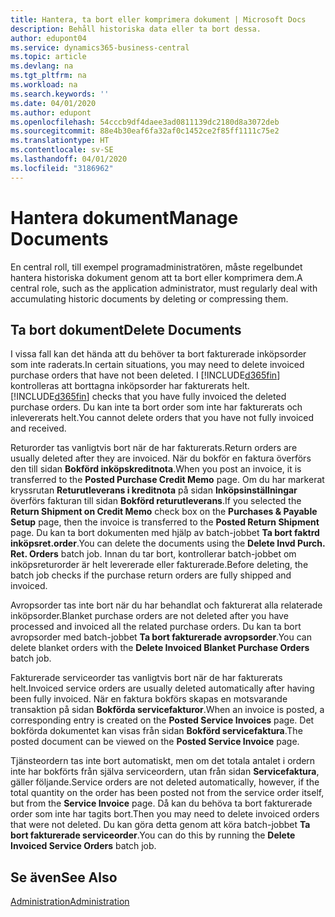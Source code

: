 ```yaml
---
title: Hantera, ta bort eller komprimera dokument | Microsoft Docs
description: Behåll historiska data eller ta bort dessa.
author: edupont04
ms.service: dynamics365-business-central
ms.topic: article
ms.devlang: na
ms.tgt_pltfrm: na
ms.workload: na
ms.search.keywords: ''
ms.date: 04/01/2020
ms.author: edupont
ms.openlocfilehash: 54cccb9df4daee3ad0811139dc2180d8a3072deb
ms.sourcegitcommit: 88e4b30eaf6fa32af0c1452ce2f85ff1111c75e2
ms.translationtype: HT
ms.contentlocale: sv-SE
ms.lasthandoff: 04/01/2020
ms.locfileid: "3186962"
---
```

# <a name="manage-documents"></a><span data-ttu-id="4f526-103">Hantera dokument</span><span class="sxs-lookup"><span data-stu-id="4f526-103">Manage Documents</span></span>
<span data-ttu-id="4f526-104">En central roll, till exempel programadministratören, måste regelbundet hantera historiska dokument genom att ta bort eller komprimera dem.</span><span class="sxs-lookup"><span data-stu-id="4f526-104">A central role, such as the application administrator, must regularly deal with accumulating historic documents by deleting or compressing them.</span></span>  

## <a name="delete-documents"></a><span data-ttu-id="4f526-105">Ta bort dokument</span><span class="sxs-lookup"><span data-stu-id="4f526-105">Delete Documents</span></span>
<span data-ttu-id="4f526-106">I vissa fall kan det hända att du behöver ta bort fakturerade inköpsorder som inte raderats.</span><span class="sxs-lookup"><span data-stu-id="4f526-106">In certain situations, you may need to delete invoiced purchase orders that have not been deleted.</span></span> <span data-ttu-id="4f526-107">I [!INCLUDE[d365fin](includes/d365fin_md.md)] kontrolleras att borttagna inköpsorder har fakturerats helt.</span><span class="sxs-lookup"><span data-stu-id="4f526-107">[!INCLUDE[d365fin](includes/d365fin_md.md)] checks that you have fully invoiced the deleted purchase orders.</span></span> <span data-ttu-id="4f526-108">Du kan inte ta bort order som inte har fakturerats och inlevererats helt.</span><span class="sxs-lookup"><span data-stu-id="4f526-108">You cannot delete orders that you have not fully invoiced and received.</span></span>  

<span data-ttu-id="4f526-109">Returorder tas vanligtvis bort när de har fakturerats.</span><span class="sxs-lookup"><span data-stu-id="4f526-109">Return orders are usually deleted after they are invoiced.</span></span> <span data-ttu-id="4f526-110">När du bokför en faktura överförs den till sidan **Bokförd inköpskreditnota**.</span><span class="sxs-lookup"><span data-stu-id="4f526-110">When you post an invoice, it is transferred to the **Posted Purchase Credit Memo** page.</span></span> <span data-ttu-id="4f526-111">Om du har markerat kryssrutan **Returutleverans i kreditnota** på sidan **Inköpsinställningar** överförs fakturan till sidan **Bokförd returutleverans**.</span><span class="sxs-lookup"><span data-stu-id="4f526-111">If you selected the **Return Shipment on Credit Memo** check box on the **Purchases & Payable Setup** page, then the invoice is transferred to the **Posted Return Shipment** page.</span></span> <span data-ttu-id="4f526-112">Du kan ta bort dokumenten med hjälp av batch-jobbet **Ta bort faktrd inköpsret.order**.</span><span class="sxs-lookup"><span data-stu-id="4f526-112">You can delete the documents using the **Delete Invd Purch. Ret. Orders** batch job.</span></span> <span data-ttu-id="4f526-113">Innan du tar bort, kontrollerar batch-jobbet om inköpsreturorder är helt levererade eller fakturerade.</span><span class="sxs-lookup"><span data-stu-id="4f526-113">Before deleting, the batch job checks if the purchase return orders are fully shipped and invoiced.</span></span>  

<span data-ttu-id="4f526-114">Avropsorder tas inte bort när du har behandlat och fakturerat alla relaterade inköpsorder.</span><span class="sxs-lookup"><span data-stu-id="4f526-114">Blanket purchase orders are not deleted after you have processed and invoiced all the related purchase orders.</span></span> <span data-ttu-id="4f526-115">Du kan ta bort avropsorder med batch-jobbet **Ta bort fakturerade avropsorder**.</span><span class="sxs-lookup"><span data-stu-id="4f526-115">You can delete blanket orders with the **Delete Invoiced Blanket Purchase Orders** batch job.</span></span>  

<span data-ttu-id="4f526-116">Fakturerade serviceorder tas vanligtvis bort när de har fakturerats helt.</span><span class="sxs-lookup"><span data-stu-id="4f526-116">Invoiced service orders are usually deleted automatically after having been fully invoiced.</span></span> <span data-ttu-id="4f526-117">När en faktura bokförs skapas en motsvarande transaktion på sidan **Bokförda servicefakturor**.</span><span class="sxs-lookup"><span data-stu-id="4f526-117">When an invoice is posted, a corresponding entry is created on the **Posted Service Invoices** page.</span></span> <span data-ttu-id="4f526-118">Det bokförda dokumentet kan visas från sidan **Bokförd servicefaktura**.</span><span class="sxs-lookup"><span data-stu-id="4f526-118">The posted document can be viewed on the **Posted Service Invoice** page.</span></span>  

<span data-ttu-id="4f526-119">Tjänsteordern tas inte bort automatiskt, men om det totala antalet i ordern inte har bokförts från själva serviceordern, utan från sidan **Servicefaktura**, gäller följande.</span><span class="sxs-lookup"><span data-stu-id="4f526-119">Service orders are not deleted automatically, however, if the total quantity on the order has been posted not from the service order itself, but from the **Service Invoice** page.</span></span> <span data-ttu-id="4f526-120">Då kan du behöva ta bort fakturerade order som inte har tagits bort.</span><span class="sxs-lookup"><span data-stu-id="4f526-120">Then you may need to delete invoiced orders that were not deleted.</span></span> <span data-ttu-id="4f526-121">Du kan göra detta genom att köra batch-jobbet **Ta bort fakturerade serviceorder**.</span><span class="sxs-lookup"><span data-stu-id="4f526-121">You can do this by running the **Delete Invoiced Service Orders** batch job.</span></span>  

## <a name="see-also"></a><span data-ttu-id="4f526-122">Se även</span><span class="sxs-lookup"><span data-stu-id="4f526-122">See Also</span></span>  
[<span data-ttu-id="4f526-123">Administration</span><span class="sxs-lookup"><span data-stu-id="4f526-123">Administration</span></span>](admin-setup-and-administration.md)  
